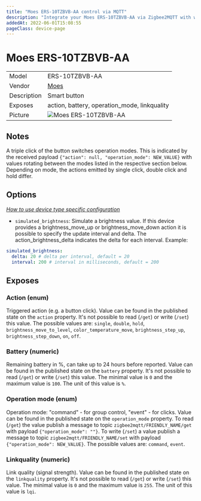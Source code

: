 ```yaml
---
title: "Moes ERS-10TZBVB-AA control via MQTT"
description: "Integrate your Moes ERS-10TZBVB-AA via Zigbee2MQTT with whatever smart home infrastructure you are using without the vendor's bridge or gateway."
addedAt: 2022-06-01T15:08:55
pageClass: device-page
---
```


<!-- !!!! -->
<!-- ATTENTION: This file is auto-generated through docgen! -->
<!-- You can only edit the "Notes"-Section between the two comment lines "Notes BEGIN" and "Notes END". -->
<!-- Do not use h1 or h2 heading within "## Notes"-Section. -->
<!-- !!!! -->

# Moes ERS-10TZBVB-AA

|     |     |
|-----|-----|
| Model | ERS-10TZBVB-AA  |
| Vendor  | [Moes](/supported-devices/#v=Moes)  |
| Description | Smart button |
| Exposes | action, battery, operation_mode, linkquality |
| Picture | ![Moes ERS-10TZBVB-AA](https://www.zigbee2mqtt.io/images/devices/ERS-10TZBVB-AA.jpg) |


<!-- Notes BEGIN: You can edit here. Add "## Notes" headline if not already present. -->
## Notes

A triple click of the button switches operation modes.
This is indicated by the received payload `{"action": null, "operation_mode": NEW_VALUE}` with values rotating between the modes listed in the respective section below.
Depending on mode, the actions emitted by single click, double click and hold differ.
<!-- Notes END: Do not edit below this line -->



## Options
*[How to use device type specific configuration](../guide/configuration/devices-groups.md#specific-device-options)*

* `simulated_brightness`: Simulate a brightness value. If this device provides a brightness_move_up or brightness_move_down action it is possible to specify the update interval and delta. The action_brightness_delta indicates the delta for each interval. Example:
```yaml
simulated_brightness:
  delta: 20 # delta per interval, default = 20
  interval: 200 # interval in milliseconds, default = 200
```


## Exposes

### Action (enum)
Triggered action (e.g. a button click).
Value can be found in the published state on the `action` property.
It's not possible to read (`/get`) or write (`/set`) this value.
The possible values are: `single`, `double`, `hold`, `brightness_move_to_level`, `color_temperature_move`, `brightness_step_up`, `brightness_step_down`, `on`, `off`.

### Battery (numeric)
Remaining battery in %, can take up to 24 hours before reported.
Value can be found in the published state on the `battery` property.
It's not possible to read (`/get`) or write (`/set`) this value.
The minimal value is `0` and the maximum value is `100`.
The unit of this value is `%`.

### Operation mode (enum)
Operation mode: "command" - for group control, "event" - for clicks.
Value can be found in the published state on the `operation_mode` property.
To read (`/get`) the value publish a message to topic `zigbee2mqtt/FRIENDLY_NAME/get` with payload `{"operation_mode": ""}`.
To write (`/set`) a value publish a message to topic `zigbee2mqtt/FRIENDLY_NAME/set` with payload `{"operation_mode": NEW_VALUE}`.
The possible values are: `command`, `event`.

### Linkquality (numeric)
Link quality (signal strength).
Value can be found in the published state on the `linkquality` property.
It's not possible to read (`/get`) or write (`/set`) this value.
The minimal value is `0` and the maximum value is `255`.
The unit of this value is `lqi`.

